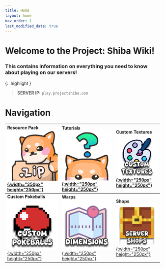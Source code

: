 ```yaml
---
title: Home
layout: home
nav_order: 1
last_modified_date: true
---
```


# Welcome to the Project: Shiba Wiki! 
### This contains information on everything you need to know about playing on our servers!

{: .highlight }
> **SERVER IP:** `play.projectshiba.com`

# Navigation

| **Resource Pack**[![Image](/images/new_resource_pack_icon.png){:width="250px" height="250px"}](https://wiki.projectshiba.com/tutorials/resource_pack) | **Tutorials**[![Image](/images/tutorials_nav_icon.png){:width="250px" height="250px"}](https://wiki.projectshiba.com/tutorials/tutorials) | **Custom Textures**[![Image](/images/custom_textures_icon.png){:width="250px" height="250px"}](https://wiki.projectshiba.com/textures/textures) |
|:---------------------------------------------------------------------------------------------------------------------------------------------------------------|:---------------------------------------------------------------------------------------------------------------------------------------------------|:---------------------------------------------------------------------------------------------------------------------------------------------------------|
| **Custom Pokeballs**[![Image](/images/custom_pokeballs_icon.png){:width="250px" height="250px"}](https://wiki.projectshiba.com/pokeballs/pokeballs)   | **Warps**[![Image](/images/dimensions_icon.png){:width="250px" height="250px"}](https://wiki.projectshiba.com/dimensions/dimensions)      | **Shops**[![Image](/images/server_shops_icon.png){:width="250px" height="250px"}](https://wiki.projectshiba.com/server_shops/server_shops)      |